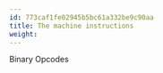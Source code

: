 ```yaml
---
id: 773caf1fe02945b5bc61a332be9c90aa
title: The machine instructions
weight:
---
```


Binary Opcodes